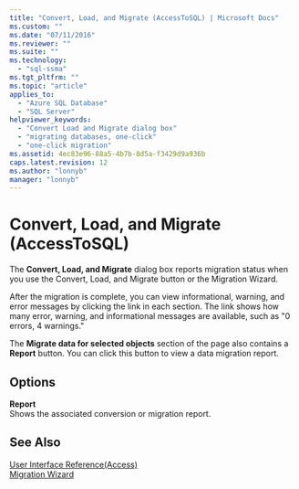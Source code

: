 ```yaml
---
title: "Convert, Load, and Migrate (AccessToSQL) | Microsoft Docs"
ms.custom: ""
ms.date: "07/11/2016"
ms.reviewer: ""
ms.suite: ""
ms.technology: 
  - "sql-ssma"
ms.tgt_pltfrm: ""
ms.topic: "article"
applies_to: 
  - "Azure SQL Database"
  - "SQL Server"
helpviewer_keywords: 
  - "Convert Load and Migrate dialog box"
  - "migrating databases, one-click"
  - "one-click migration"
ms.assetid: 4ec83e96-88a5-4b7b-8d5a-f3429d9a936b
caps.latest.revision: 12
ms.author: "lonnyb"
manager: "lonnyb"
---
```

# Convert, Load, and Migrate (AccessToSQL)
The **Convert, Load, and Migrate** dialog box reports migration status when you use the Convert, Load, and Migrate button or the Migration Wizard.  
  
After the migration is complete, you can view informational, warning, and error messages by clicking the link in each section. The link shows how many error, warning, and informational messages are available, such as "0 errors, 4 warnings."  
  
The **Migrate data for selected objects** section of the page also contains a **Report** button. You can click this button to view a data migration report.  
  
## Options  
**Report**  
Shows the associated conversion or migration report.  
  
## See Also  
[User Interface Reference(Access)](http://msdn.microsoft.com/en-us/af24c303-4a41-449b-9c86-d6558a97e839)  
[Migration Wizard](http://msdn.microsoft.com/en-us/5bab5914-b2ae-4795-8cf5-83e42d64bef2)  
  
